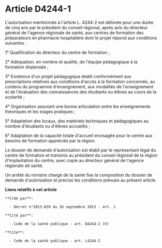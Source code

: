# Article D4244-1

L'autorisation mentionnée à l'article L. 4244-2 est délivrée pour une durée de cinq ans par le président du conseil régional,
après avis du directeur général de l'agence régionale de santé, aux centres de formation des préparateurs en pharmacie
hospitalière dont le projet répond aux conditions suivantes : 

1° Qualification du directeur du centre de formation ; 

2° Adéquation, en nombre et qualité, de l'équipe pédagogique à la formation dispensée ; 

3° Existence d'un projet pédagogique établi conformément aux prescriptions relatives aux conditions d'accès à la formation
concernée, au contenu du programme d'enseignement, aux modalités de l'enseignement et de l'évaluation des connaissances des
étudiants ou élèves au cours de la scolarité ; 

4° Organisation assurant une bonne articulation entre les enseignements théoriques et les stages pratiques ; 

5° Adaptation des locaux, des matériels techniques et pédagogiques au nombre d'étudiants ou d'élèves accueillis ; 

6° Adaptation de la capacité totale d'accueil envisagée pour le centre aux besoins de formation appréciés par la région. 

Le dossier de demande d'autorisation est établi par le représentant légal du centre de formation et transmis au président du
conseil régional de la région d'implantation du centre, avec copie au directeur général de l'agence régionale de santé. 

Un arrêté du ministre chargé de la santé fixe la composition du dossier de demande d'autorisation et précise les conditions
prévues au présent article.

**Liens relatifs à cet article**

	**Créé par**:

	  - Décret n°2013-839 du 18 septembre 2013 - art. 1

	**Cité par**:

	  - Code de la santé publique - art. D4244-2 (V)

	**Cite**:

	  - Code de la santé publique - art. L4244-2
